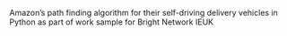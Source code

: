 Amazon’s path finding algorithm for their self-driving delivery vehicles in Python as part of work sample for Bright Network IEUK
